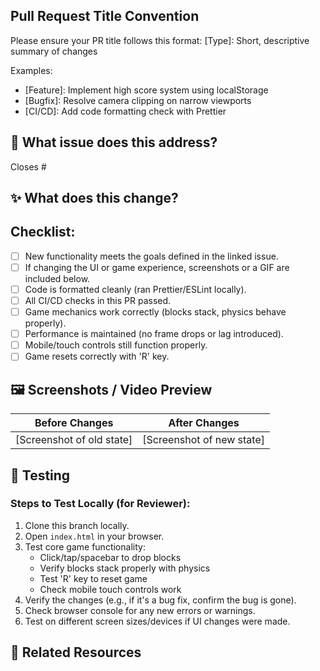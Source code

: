 ## Pull Request Title Convention
Please ensure your PR title follows this format: [Type]: Short, descriptive summary of changes

Examples:
- [Feature]: Implement high score system using localStorage
- [Bugfix]: Resolve camera clipping on narrow viewports
- [CI/CD]: Add code formatting check with Prettier

## 🎯 What issue does this address?
Closes #

## ✨ What does this change?

## Checklist:
- [ ] New functionality meets the goals defined in the linked issue.
- [ ] If changing the UI or game experience, screenshots or a GIF are included below.
- [ ] Code is formatted cleanly (ran Prettier/ESLint locally).
- [ ] All CI/CD checks in this PR passed.
- [ ] Game mechanics work correctly (blocks stack, physics behave properly).
- [ ] Performance is maintained (no frame drops or lag introduced).
- [ ] Mobile/touch controls still function properly.
- [ ] Game resets correctly with 'R' key.

## 🖼️ Screenshots / Video Preview
| Before Changes | After Changes |
| :---: | :---: |
| [Screenshot of old state] | [Screenshot of new state] |

## 🧪 Testing
### Steps to Test Locally (for Reviewer):
1. Clone this branch locally.
2. Open `index.html` in your browser.
3. Test core game functionality:
   - Click/tap/spacebar to drop blocks
   - Verify blocks stack properly with physics
   - Test 'R' key to reset game
   - Check mobile touch controls work
4. Verify the changes (e.g., if it's a bug fix, confirm the bug is gone).
5. Check browser console for any new errors or warnings.
6. Test on different screen sizes/devices if UI changes were made.

## 🔗 Related Resources